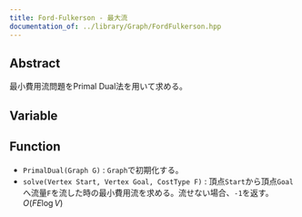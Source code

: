 ```yaml
---
title: Ford-Fulkerson - 最大流
documentation_of: ../library/Graph/FordFulkerson.hpp
---
```


<script type="text/javascript" async src="https://cdnjs.cloudflare.com/ajax/libs/mathjax/2.7.7/MathJax.js?config=TeX-MML-AM_CHTML">
</script>
<script type="text/x-mathjax-config">
 MathJax.Hub.Config({
 tex2jax: {
 inlineMath: [['$', '$'] ],
 displayMath: [ ['$$','$$'], ["\\[","\\]"] ]
 }
 });
</script>

## Abstract

最小費用流問題をPrimal Dual法を用いて求める。

## Variable



## Function

- `PrimalDual(Graph G)` : `Graph`で初期化する。
- `solve(Vertex Start, Vertex Goal, CostType F)` : 頂点`Start`から頂点`Goal`へ流量`F`を流した時の最小費用流を求める。流せない場合、`-1`を返す。$O(FE \log V)$
